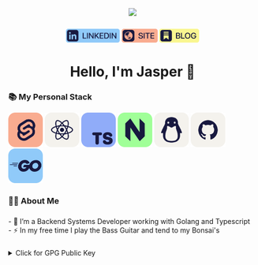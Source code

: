 <div align="center">
  <img height="350" src="images/japan-banner.gif"  />
</div>

###

<div align="center">
  
  <a href="https://www.linkedin.com/in/jasper-clarke"><img src="https://github.com/Nighty3098/DevIcons/blob/main/badges/badges_LinkedIn_badge.png?raw=true" height="28" alt="LinkedIn"  /></a>
  <a href="https://jasperclarke.com"><img src="https://github.com/Nighty3098/DevIcons/blob/main/badges/badges_Site.png?raw=true" height="28" alt="My Website" /></a>
  <a href="https://jasperclarke.com/blog"><img src="https://github.com/Nighty3098/DevIcons/blob/main/badges/badges_blog.png?raw=true" height="28" alt="My Blog" /></a>
</div>

###

<h1 align="center">Hello, I'm Jasper 👋</h1>

###

<h3 align="left">📚 My Personal Stack</h3>

<div>
  <img src="https://github.com/Nighty3098/DevIcons/blob/main/badges/badges_svelte.png?raw=true" width=70>
  <img src="https://github.com/Nighty3098/DevIcons/blob/main/badges/badges_react.png?raw=true" width=70>
  <img src="https://github.com/Nighty3098/DevIcons/blob/main/badges/badges_typescript.png?raw=true" width=70>
  <img src="https://github.com/Nighty3098/DevIcons/blob/main/badges/badges_nvim.png?raw=true" width=70>
  <img src="https://github.com/Nighty3098/DevIcons/blob/main/badges/badges_linux.png?raw=true" width=70>
  <img src="https://github.com/Nighty3098/DevIcons/blob/main/badges/badges_git.png?raw=true" width=70>
  <img src="https://github.com/Nighty3098/DevIcons/blob/main/badges/badges_golang.png?raw=true" width=70>
</div>

###

<h3 align="left">👩‍💻  About Me</h3>

###

<p align="left">- 🔭 I’m a Backend Systems Developer working with Golang and Typescript<br>- ⚡ In my free time I play the Bass Guitar and tend to my Bonsai's</p>

###

<details>

<summary>Click for GPG Public Key</summary>

```
-----BEGIN PGP PUBLIC KEY BLOCK-----
mQINBGdCfB8BEADXFVpfmYgzm/PrUOmaC5F53JD0eaZjFYx+rnhSJUOdOx1TdeDm
A5Wde/Eiji5Hw37nSURVY27C/TyNbFYXGmWeXkqNZnaEMMyTgIaIm8PYr8T3Y3fT
XFOsOx+JfM2cpkIBmiUDvCMQJ6mgvANaKCpU5e0skpAIxE4hHMX44BaAFodvqEMe
rAWTa6eqdBdlWgGPU5zyoQjQmZn5f3GT9Z0/tOJ80wqed4KQsQPhIfxdykxPQwnZ
FQLjtXj/nBQqxUsjRwL1lUiXmG3BRVObpqUWp5H3cWiwzZceza5PMFsbbkiuRFm+
mGkWTqDWJyay8HorNeojKh7WFktSnEIaU177/muztMhpEqtDqiJnMYaMYpwR/Z9C
iqakZdxEoQwUbAO04/7A9av81nJ0VmnGnklNSwhyivIWwRuDu2HD0AvMeL3ddw/d
IKDwRqyhaV6Y7jGwbQ4cfhGDOPCaGBO8WCSZT/6DjkyhOk7M8RKafi0mrj+lSwRz
5YqJ//+ga6Rk+lcschrXnobN1D1SYd04+WefqxdmVBHRSJiINhIb1/KRu1oIwS/v
+JrVgIVB3cUGuDNinDSE9sj7bFvcRufBReAEhx1bo00aXpfCqw4EzGuAmf17Qout
fB3EZRCw8rIE0jKiQc1az9nUkI5nCjJVegDjOUD4zaYXn9yQLUXJLAIj4QARAQAB
tCNKYXNwZXIgQ2xhcmtlIDxtZUBqYXNwZXJjbGFya2UuY29tPokCUQQTAQgAOxYh
BA3CNCFtiQqf2Qyh0rAqcAfg2SKSBQJnQnwfAhsDBQsJCAcCAiICBhUKCQgLAgQW
AgMBAh4HAheAAAoJELAqcAfg2SKSHaMQAKGtLcs17akNys/iwgDhioGzns2eyO4z
do2lAH2uiqcQgojuWR+5y+POJOS8QCzFtgIGnIUbSX0Yq+Q2ZzNmYkGC4j7lnpKc
5PEznFVLplrTnP5raSORrqe8MMIvH0mx4SAREUJntgxqAE9OthiK67FN9jjxJ9tp
sGZgNUFrScnE+0Oyc7VIDHs+gtXsGsyl3oWpbfu49glrOp7zOoFaN9KjtJiwhIf+
zMP6TolGc/C5fyNxc8kGIxZFEX3xqt+/2lT5IB0zMKwLCEFuKv/e2+VaG9t8uM+9
hkqFF/GRFfSIDQVHJ9SPe6md6kAHA0roypSJJ4dKu4/S76vLrg5jqIG7AP4Aa1ss
z3YhKcd8DK78+a8g4GNpPYnvaA/CvmUzNLn+4G61SYFqBpBEpZ5/otZBJxiGaR36
Gc3wDVMla1Cy3tNpwLj7ZUpORoYPqdYrSKUylwH+FT7yTiOvfwkmWkrLykBUXqv+
61/0501AcRWBxCMH4xUUFV2gurbjmkoXcHvneMC9/IcPKorN/h4LyzP0dDuFeqKq
RW8Xrbyt8kouKjMI5XMF93UZZ4cJlNwHgeqislv8ouyhGg1BfDhspRk6660A8b99
9S+2L2YSn8ZSS9btyozahc/xUb+1RRd331ETV0LWnmLZfhn03DqFvNuf6TU28WrW
/SkUX2pdrV4suQINBGdCfB8BEADYYduy7Lg8cFuuMo5VQ7Fp+s3yFPb9+xRJNigS
NxX+za4BMv4MGpIEflJbGe0sjOR/2mTrx5Z2jGtM4stvsnRUx50yjwP92q9jU3b2
fxu/lUAZ7PXexaCuDqrYtbsdt6MNKPNJFyUpi0lhPR5e98dohR8FTFfH16/z4vsz
ohhNbtya6jrc2dHkHAfKKRSB0nx8Anck5QzLBkv6mExt4okaHjAwAAG60TA2qESr
DDJMCqxS5Lai2qFTjjFCPH6kU7ZPR27ivtM6LovpPUGgNAyGK55YiVe2fUWzuUu5
Z4ZzZy51odT31vaC29LK79seHA+Q88O/+L+bcDI0SppjXTURkIBnnq5PKM4pPPnT
KPEGzjCTvcz8ucud29SsO3pmfkpIHDm0pr+txuye7Jj7MbjIDt334d23wmVWcYfL
K7VQ8PcljnC25j+vP6GABeBc/bWJdkhU293sAJbewNZeq68FuyCvwGYLt4YtD5gy
RStcOiF6i96pfdYItQEA5niMcr7XwySLlfLkgp9KYHtDhrN10xHTzKjwd5w1COsB
Kh+LfcaFnuR3R64TkibtWPS2adm1Y8Z0MjZDcRXLHq9+KebexKh0pvpVDu+W6Tek
jPsrnqjUJhPpiBbGmPjqCcjgU0D84thrEHdiJozIFTZDv1Mp8jzwxe/xtnni1ypP
HsPQRQARAQABiQI2BBgBCAAgFiEEDcI0IW2JCp/ZDKHSsCpwB+DZIpIFAmdCfB8C
GwwACgkQsCpwB+DZIpIPXRAAtAWLaDsChtiE080Wvc4oK1/ZF4O4uBTKTXMBOA2o
KgZ0I369c18cOrG84yJ7dIWhsAQWek1EkDXv0CHSeIOiqVyX6CVxk75T2cSKq7hQ
F/3vngMUJJobSJb3IpNtpdGE7faaH1pO5lyL0Br5nBzgPBe5FFza3uIT/sUY2QG2
zlx9KiTMNf7Hse+ZE2Za6NQ3Ni+U0n9BaZXBwaX55YLcpFe3vj3Td3ZfdR/3V6i2
giIc1l/chHLrkWriPBMPxA0x6K/U2E611mu8ILNoXOQjoCU3nlEeZAPKfEuVjKY8
5RBdjXt2nMJZfGwiUcQMoYxFOKmwEX9U0fWxanj5fWa+6JruI0Dhelj6dhxRAtl8
2GH3gApSkoV1zTQxyHFWCUqf5DZcO+sLn7Dy81Pa15ZcFcAI9o7BCnqJMh2NQNCK
p4+SaHJScCSLxJ4FCJlnMnOwRM8gWud835IbwH0Jmn5VFB+BjrJZOi2/UQKoU1JS
+jTTy/CwwYGraKdhguJaB5bw7TzgGHD1MHP7U4lrbI+1DQk3bN5nXeANU9zXCAaD
gVpopdvw2zs+O8jM3o+/Mfy9LJ53g2qw/eKX2dWJ8UZxzjqQxtyJdbTBIenqft4b
HTn18EoKTClwC4G7nSDETklFICtkzpHwG1UxdDcmGhGJQn0RdivBVUL/TTyJCCNF
o9A=
=b6FW
-----END PGP PUBLIC KEY BLOCK-----
```

</details>
